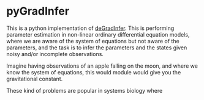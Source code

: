# pyGradInfer


This is a python implementation of [deGradInfer](https://cran.r-project.org/web/packages/deGradInfer).
This is performing parameter estimation in non-linear ordinary differential
equation models, where we are aware of the system of equations but not aware
of the parameters, and the task is to infer the parameters and the states given
noisy and/or incomplete observations.


Imagine having observations of an apple falling on the moon, and where
we know the system of equations, this would module would give you the
gravitational constant.

These kind of problems are popular in systems biology where
